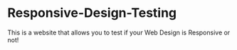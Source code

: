 # Responsive-Design-Testing
This is a website that allows you to test if your Web Design is Responsive or not!
